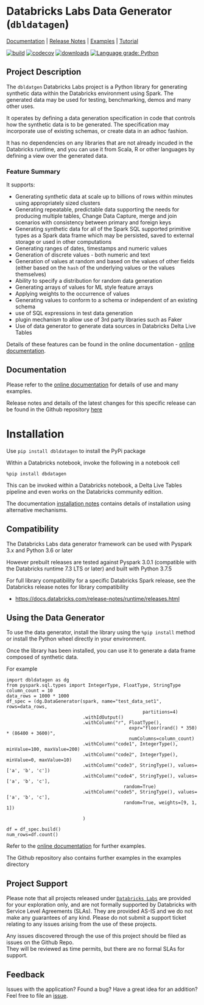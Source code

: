 # Databricks Labs Data Generator (`dbldatagen`) 

<!-- Top bar will be removed from PyPi packaged versions -->
<!-- Dont remove: exclude package -->
[Documentation](https://databrickslabs.github.io/dbldatagen/public_docs/index.html) |
[Release Notes](CHANGELOG.md) |
[Examples](examples) |
[Tutorial](tutorial) 
<!-- Dont remove: end exclude package -->

[![build](https://github.com/databrickslabs/dbldatagen/workflows/build/badge.svg?branch=master)](https://github.com/databrickslabs/dbldatagen/actions?query=workflow%3Abuild+branch%3Amaster)
[![codecov](https://codecov.io/gh/databrickslabs/dbldatagen/branch/master/graph/badge.svg)](https://codecov.io/gh/databrickslabs/dbldatagen)
[![downloads](https://img.shields.io/github/downloads/databrickslabs/dbldatagen/total.svg)](https://hanadigital.github.io/grev/?user=databrickslabs&repo=dbldatagen)
[![Language grade: Python](https://img.shields.io/lgtm/grade/python/g/databrickslabs/dbldatagen.svg?logo=lgtm&logoWidth=18)](https://lgtm.com/projects/g/databrickslabs/dbldatagen/context:python)

## Project Description
The `dbldatgen` Databricks Labs project is a Python library for generating synthetic data within the Databricks 
environment using Spark. The generated data may be used for testing, benchmarking, demos and many 
other uses.

It operates by defining a data generation specification in code that controls 
how the synthetic data is to be generated.
The specification may incorporate use of existing schemas, or create data in an adhoc fashion.

It has no dependencies on any libraries that are not already incuded in the Databricks 
runtime, and you can use it from Scala, R or other languages by defining
a view over the generated data.

### Feature Summary
It supports:
* Generating synthetic data at scale up to billions of rows within minutes using appropriately sized clusters 
* Generating repeatable, predictable data supporting the needs for producing multiple tables, Change Data Capture, 
merge and join scenarios with consistency between primary and foreign keys
* Generating synthetic data for all of the 
Spark SQL supported primitive types as a Spark data frame which may be persisted, 
saved to external storage or 
used in other computations
* Generating ranges of dates, timestamps and numeric values
* Generation of discrete values - both numeric and text
* Generation of values at random and based on the values of other fields 
(either based on the `hash` of the underlying values or the values themselves)
* Ability to specify a distribution for random data generation 
* Generating arrays of values for ML style feature arrays
* Applying weights to the occurrence of values
* Generating values to conform to a schema or independent of an existing schema
* use of SQL expressions in test data generation
* plugin mechanism to allow use of 3rd party libraries such as Faker
* Use of data generator to generate data sources in Databricks Delta Live Tables

Details of these features can be found in the online documentation  -
 [online documentation](https://databrickslabs.github.io/dbldatagen/public_docs/index.html). 

## Documentation

Please refer to the [online documentation](https://databrickslabs.github.io/dbldatagen/public_docs/index.html) for 
details of use and many examples.

Release notes and details of the latest changes for this specific release
can be found in the Github repository [here](https://github.com/databrickslabs/dbldatagen/releases/tag/v0.2.1)

# Installation

Use `pip install dbldatagen` to install the PyPi package

Within a Databricks notebook, invoke the following in a notebook cell
```commandline
%pip install dbdatagen
```

This can be invoked within a Databricks notebook, a Delta Live Tables pipeline and even works on the Databricks 
community edition.

The documentation [installation notes](https://databrickslabs.github.io/dbldatagen/public_docs/installation_notes.html) 
contains details of installation using alternative mechanisms.

## Compatibility 
The Databricks Labs data generator framework can be used with Pyspark 3.x and Python 3.6 or later

However prebuilt releases are tested against Pyspark 3.0.1 (compatible with the Databricks runtime 7.3 LTS 
or later) and built with Python 3.7.5

For full library compatibility for a specific Databricks Spark release, see the Databricks 
release notes for library compatibility

- https://docs.databricks.com/release-notes/runtime/releases.html

## Using the Data Generator
To use the data generator, install the library using the `%pip install` method or install the Python wheel directly 
in your environment.

Once the library has been installed, you can use it to generate a data frame composed of synthetic data.

For example

```buildoutcfg
import dbldatagen as dg
from pyspark.sql.types import IntegerType, FloatType, StringType
column_count = 10
data_rows = 1000 * 1000
df_spec = (dg.DataGenerator(spark, name="test_data_set1", rows=data_rows,
                                                  partitions=4)
                            .withIdOutput()
                            .withColumn("r", FloatType(), 
                                             expr="floor(rand() * 350) * (86400 + 3600)",
                                             numColumns=column_count)
                            .withColumn("code1", IntegerType(), minValue=100, maxValue=200)
                            .withColumn("code2", IntegerType(), minValue=0, maxValue=10)
                            .withColumn("code3", StringType(), values=['a', 'b', 'c'])
                            .withColumn("code4", StringType(), values=['a', 'b', 'c'], 
                                           random=True)
                            .withColumn("code5", StringType(), values=['a', 'b', 'c'], 
                                           random=True, weights=[9, 1, 1])

                            )
                            
df = df_spec.build()
num_rows=df.count()                          
```
Refer to the [online documentation](https://databrickslabs.github.io/dbldatagen/public_docs/index.html) for further 
examples. 

The Github repository also contains further examples in the examples directory

## Project Support
Please note that all projects released under [`Databricks Labs`](https://www.databricks.com/learn/labs)
 are provided for your exploration only, and are not formally supported by Databricks with Service Level Agreements 
(SLAs).  They are provided AS-IS and we do not make any guarantees of any kind.  Please do not submit a support ticket 
relating to any issues arising from the use of these projects.

Any issues discovered through the use of this project should be filed as issues on the Github Repo.  
They will be reviewed as time permits, but there are no formal SLAs for support.


## Feedback

Issues with the application?  Found a bug?  Have a great idea for an addition?
Feel free to file an [issue](https://github.com/databrickslabs/dbldatagen/issues/new).

